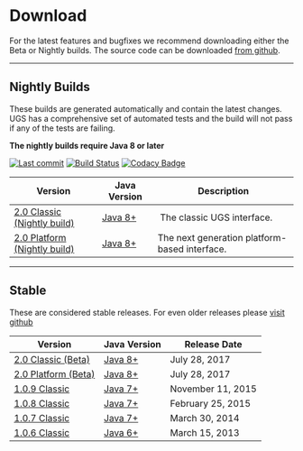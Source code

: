 # Download

For the latest features and bugfixes we recommend downloading either the Beta or Nightly builds. The source code can be downloaded [from github](https://github.com/winder/builds/tree/master/UniversalGCodeSender).

<hr/>

## Nightly Builds

These builds are generated automatically and contain the latest changes.
UGS has a comprehensive set of automated tests and the build will not pass if any of the tests are failing.

**The nightly builds require Java 8 or later**

[![Last commit](https://img.shields.io/github/last-commit/winder/Universal-G-Code-Sender.svg?maxAge=1800)](https://github.com/winder/Universal-G-Code-Sender/commits/master)
[![Build Status](https://travis-ci.org/winder/Universal-G-Code-Sender.svg?branch=master)](https://travis-ci.org/winder/Universal-G-Code-Sender)
[![Codacy Badge](https://api.codacy.com/project/badge/Grade/2941c34531f749a2b7fbcd1737f71000)](https://www.codacy.com/app/winder/Universal-G-Code-Sender?utm_source=github.com&amp;utm_medium=referral&amp;utm_content=winder/Universal-G-Code-Sender&amp;utm_campaign=Badge_Grade)

| Version | Java Version | Description |
| ------- | ------------ | ----------- |
| [2.0 Classic (Nightly build)](http://bit.ly/1hftIhy) | [Java 8+](https://java.com/en/download/manual.jsp) | The classic UGS interface. |
| [2.0 Platform (Nightly build)](http://bit.ly/1DkClRW) | [Java 8+](https://java.com/en/download/manual.jsp) | The next generation platform-based interface. |

<hr/>

## Stable

These are considered stable releases. For even older releases please [visit github](https://github.com/winder/builds/tree/master/UniversalGCodeSender)


| Version | Java Version | Release Date |
| ------- | ------------ | ------------- |
| [2.0 Classic (Beta)](http://bit.ly/2ssmIqt) | [Java 8+](https://java.com/en/download/manual.jsp) | July 28, 2017 |
| [2.0 Platform (Beta)](http://bit.ly/2rk84y2) | [Java 8+](https://java.com/en/download/manual.jsp) | July 28, 2017 |
| [1.0.9 Classic](http://bit.ly/1M6z2ys) | [Java 7+](https://java.com/en/download/manual.jsp) | November 11, 2015 |
| [1.0.8 Classic](http://bit.ly/1BSKon6) | [Java 7+](https://java.com/en/download/manual.jsp) | February 25, 2015 |
| [1.0.7 Classic](http://bit.ly/1dNrLAy) | [Java 7+](https://java.com/en/download/manual.jsp) | March 30, 2014 |
| [1.0.6 Classic](http://bit.ly/16q7obd) | [Java 6+](https://java.com/en/download/manual.jsp) | March 15, 2013 |
